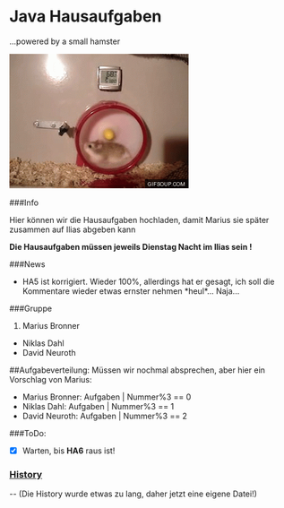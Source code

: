# Java Hausaufgaben
...powered by a small hamster

![small hamster](smha.gif)

###Info

Hier können wir die Hausaufgaben hochladen, damit 
Marius sie später zusammen auf Ilias abgeben kann

__Die Hausaufgaben müssen jeweils Dienstag Nacht im Ilias sein !__

###News

- HA5 ist korrigiert. Wieder 100%, allerdings hat er gesagt, ich soll die Kommentare wieder etwas ernster nehmen \*heul\*... Naja... 

###Gruppe

1. Marius Bronner
* Niklas Dahl
* David Neuroth

##Aufgabeverteilung:
Müssen wir nochmal absprechen, aber hier ein Vorschlag von Marius:   
* Marius Bronner: Aufgaben | Nummer%3 == 0   
* Niklas Dahl: Aufgaben | Nummer%3 == 1   
* David Neuroth: Aufgaben | Nummer%3 == 2   

###ToDo:
- [x] Warten, bis __HA6__ raus ist!

### [History](History.md)
-- (Die History wurde etwas zu lang, daher jetzt eine eigene Datei!)
